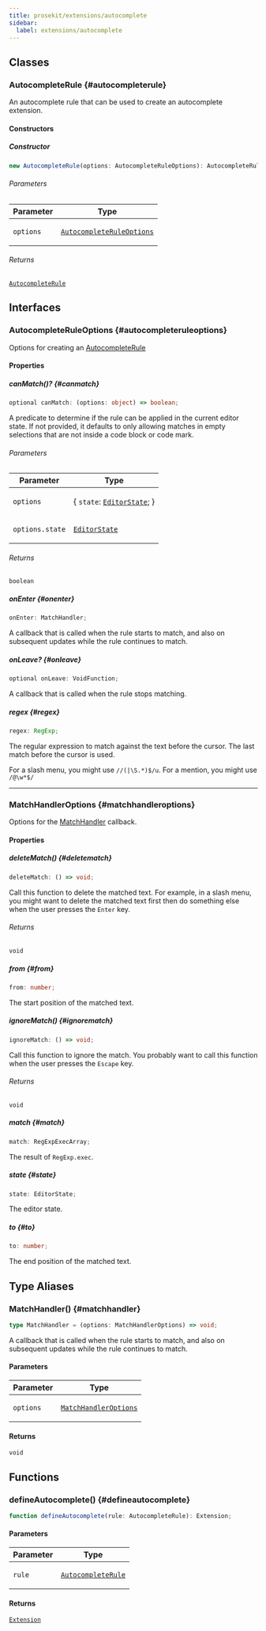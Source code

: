 ```yaml
---
title: prosekit/extensions/autocomplete
sidebar:
  label: extensions/autocomplete
---
```


<!-- DEBUG memberWithGroups 1 -->

<!-- DEBUG memberWithGroups 4 -->

<!-- DEBUG memberWithGroups 7 -->

<!-- DEBUG memberWithGroups 8 -->

<!-- DEBUG memberWithGroups 9 -->

## Classes

### AutocompleteRule {#autocompleterule}

<!-- DEBUG memberWithGroups 1 -->

An autocomplete rule that can be used to create an autocomplete extension.

<!-- DEBUG memberWithGroups 4 -->

<!-- DEBUG memberWithGroups 7 -->

<!-- DEBUG memberWithGroups 8 -->

<!-- DEBUG memberWithGroups 9 -->

#### Constructors

##### Constructor

```ts
new AutocompleteRule(options: AutocompleteRuleOptions): AutocompleteRule;
```

###### Parameters

<table>
<thead>
<tr>
<th>Parameter</th>
<th>Type</th>
</tr>
</thead>
<tbody>
<tr>
<td>

`options`

</td>
<td>

[`AutocompleteRuleOptions`](#autocompleteruleoptions)

</td>
</tr>
</tbody>
</table>

###### Returns

[`AutocompleteRule`](#autocompleterule)

<!-- DEBUG inheritance start -->

<!-- DEBUG memberWithGroups 10 -->

## Interfaces

### AutocompleteRuleOptions {#autocompleteruleoptions}

<!-- DEBUG memberWithGroups 1 -->

Options for creating an [AutocompleteRule](#autocompleterule)

<!-- DEBUG memberWithGroups 4 -->

<!-- DEBUG memberWithGroups 7 -->

<!-- DEBUG memberWithGroups 8 -->

<!-- DEBUG memberWithGroups 9 -->

#### Properties

##### canMatch()? {#canmatch}

```ts
optional canMatch: (options: object) => boolean;
```

A predicate to determine if the rule can be applied in the current editor
state. If not provided, it defaults to only allowing matches in empty
selections that are not inside a code block or code mark.

###### Parameters

<table>
<thead>
<tr>
<th>Parameter</th>
<th>Type</th>
</tr>
</thead>
<tbody>
<tr>
<td>

`options`

</td>
<td>

\{ `state`: [`EditorState`](../pm/state.md#editorstate); \}

</td>
</tr>
<tr>
<td>

`options.state`

</td>
<td>

[`EditorState`](../pm/state.md#editorstate)

</td>
</tr>
</tbody>
</table>

###### Returns

`boolean`

<!-- DEBUG inheritance start -->

<!-- DEBUG inheritance start -->

##### onEnter {#onenter}

```ts
onEnter: MatchHandler;
```

A callback that is called when the rule starts to match, and also on
subsequent updates while the rule continues to match.

<!-- DEBUG inheritance start -->

##### onLeave? {#onleave}

```ts
optional onLeave: VoidFunction;
```

A callback that is called when the rule stops matching.

<!-- DEBUG inheritance start -->

##### regex {#regex}

```ts
regex: RegExp;
```

The regular expression to match against the text before the cursor. The
last match before the cursor is used.

For a slash menu, you might use `//(|\S.*)$/u`.
For a mention, you might use `/@\w*$/`

<!-- DEBUG inheritance start -->

<!-- DEBUG memberWithGroups 10 -->

***

### MatchHandlerOptions {#matchhandleroptions}

<!-- DEBUG memberWithGroups 1 -->

Options for the [MatchHandler](#matchhandler) callback.

<!-- DEBUG memberWithGroups 4 -->

<!-- DEBUG memberWithGroups 7 -->

<!-- DEBUG memberWithGroups 8 -->

<!-- DEBUG memberWithGroups 9 -->

#### Properties

##### deleteMatch() {#deletematch}

```ts
deleteMatch: () => void;
```

Call this function to delete the matched text. For example, in a slash
menu, you might want to delete the matched text first then do something
else when the user presses the `Enter` key.

###### Returns

`void`

<!-- DEBUG inheritance start -->

<!-- DEBUG inheritance start -->

##### from {#from}

```ts
from: number;
```

The start position of the matched text.

<!-- DEBUG inheritance start -->

##### ignoreMatch() {#ignorematch}

```ts
ignoreMatch: () => void;
```

Call this function to ignore the match. You probably want to call this
function when the user presses the `Escape` key.

###### Returns

`void`

<!-- DEBUG inheritance start -->

<!-- DEBUG inheritance start -->

##### match {#match}

```ts
match: RegExpExecArray;
```

The result of `RegExp.exec`.

<!-- DEBUG inheritance start -->

##### state {#state}

```ts
state: EditorState;
```

The editor state.

<!-- DEBUG inheritance start -->

##### to {#to}

```ts
to: number;
```

The end position of the matched text.

<!-- DEBUG inheritance start -->

<!-- DEBUG memberWithGroups 10 -->

## Type Aliases

### MatchHandler() {#matchhandler}

```ts
type MatchHandler = (options: MatchHandlerOptions) => void;
```

A callback that is called when the rule starts to match, and also on
subsequent updates while the rule continues to match.

#### Parameters

<table>
<thead>
<tr>
<th>Parameter</th>
<th>Type</th>
</tr>
</thead>
<tbody>
<tr>
<td>

`options`

</td>
<td>

[`MatchHandlerOptions`](#matchhandleroptions)

</td>
</tr>
</tbody>
</table>

#### Returns

`void`

<!-- DEBUG inheritance start -->

<!-- DEBUG inheritance start -->

## Functions

### defineAutocomplete() {#defineautocomplete}

```ts
function defineAutocomplete(rule: AutocompleteRule): Extension;
```

#### Parameters

<table>
<thead>
<tr>
<th>Parameter</th>
<th>Type</th>
</tr>
</thead>
<tbody>
<tr>
<td>

`rule`

</td>
<td>

[`AutocompleteRule`](#autocompleterule)

</td>
</tr>
</tbody>
</table>

#### Returns

[`Extension`](../core.md#extension-1)

<!-- DEBUG inheritance start -->

<!-- DEBUG memberWithGroups 10 -->
